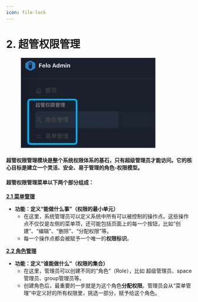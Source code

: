 ```yaml
---
icon: file-lock
---
```


# 2. 超管权限管理

<div align="left"><figure><img src="../../.gitbook/assets/3.png" alt="" width="365"><figcaption></figcaption></figure></div>

#### **超管权限管理**模块是整个系统权限体系的基石，只有**超级管理员**才能访问。它的核心目标是建立一个灵活、安全、易于管理的角色-权限模型。

#### 超管权限管理菜单以下两个部分组成：

[**2.1 菜单管理**](2.1-cai-dan-guan-li.md)

* **功能：定义“能做什么事”（权限的最小单元）**
  * 在这里，系统管理员可以定义系统中所有可以被控制的操作点。这些操作点不仅仅是左侧的菜单项，还可能包括页面上的每一个按钮，比如“创建”、“编辑”、“删除”、“分配权限”等。
  * 每一个操作点都会被赋予一个唯一的**权限标识**。

[**2.2 角色管理**](2.2-jue-se-guan-li.md)

* **功能：定义“谁能做什么”（权限的集合）**
  * 在这里，管理员可以创建不同的“角色”（Role），比如 超级管理员、space管理员、group管理员等。
  * 创建角色后，最重要的一步就是为这个角色**分配权限**。管理员会从“菜单管理”中定义好的所有权限里，挑选一部分，赋予给这个角色。
